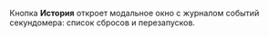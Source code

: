 Кнопка __История__ откроет модальное окно с журналом событий секундомера: список сбросов и перезапусков.